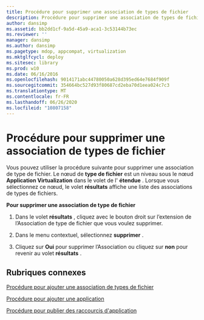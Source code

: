 ```yaml
---
title: Procédure pour supprimer une association de types de fichier
description: Procédure pour supprimer une association de types de fichier
author: dansimp
ms.assetid: bb2dd1cf-9a5d-45a9-aca1-3c53144b73ec
ms.reviewer: ''
manager: dansimp
ms.author: dansimp
ms.pagetype: mdop, appcompat, virtualization
ms.mktglfcycl: deploy
ms.sitesec: library
ms.prod: w10
ms.date: 06/16/2016
ms.openlocfilehash: 9014171abc44780050a628d395ed64e7684f909f
ms.sourcegitcommit: 354664bc527d93f80687cd2eba70d1eea024c7c3
ms.translationtype: MT
ms.contentlocale: fr-FR
ms.lasthandoff: 06/26/2020
ms.locfileid: "10807158"
---
```

# Procédure pour supprimer une association de types de fichier


Vous pouvez utiliser la procédure suivante pour supprimer une association de type de fichier. Le nœud de **type de fichier** est un niveau sous le nœud **Application Virtualization** dans le volet de l' **étendue** . Lorsque vous sélectionnez ce nœud, le volet **résultats** affiche une liste des associations de types de fichiers.

**Pour supprimer une association de type de fichier**

1.  Dans le volet **résultats** , cliquez avec le bouton droit sur l’extension de l’Association de type de fichier que vous voulez supprimer.

2.  Dans le menu contextuel, sélectionnez **supprimer** .

3.  Cliquez sur **Oui** pour supprimer l’Association ou cliquez sur **non** pour revenir au volet **résultats** .

## Rubriques connexes


[Procédure pour ajouter une association de types de fichier](how-to-add-a-file-type-association.md)

[Procédure pour ajouter une application](how-to-add-an-application.md)

[Procédure pour publier des raccourcis d'application](how-to-publish-application-shortcuts.md)

 

 





